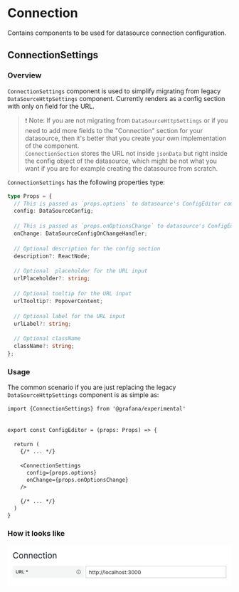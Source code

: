 # Connection

Contains components to be used for datasource connection configuration.

## ConnectionSettings

### Overview

`ConnectionSettings` component is used to simplify migrating from legacy `DataSourceHttpSettings` component.
Currently renders as a config section with only on field for the URL.

> ❗️ Note: If you are not migrating from `DataSourceHttpSettings` or if you need to add more fields to the "Connection" section for your datasource, then it's better that you create your own implementation of the component.\
> `ConnectionSection` stores the URL not inside `jsonData` but right inside the config object of the datasource, which might be not what you want if you are for example creating the datasource from scratch.

`ConnectionSettings` has the following properties type:

```ts
type Props = {
  // This is passed as `props.options` to datasource's ConfigEditor component
  config: DataSourceConfig;

  // This is passed as `props.onOptionsChange` to datasource's ConfigEditor component
  onChange: DataSourceConfigOnChangeHandler;

  // Optional description for the config section
  description?: ReactNode;

  // Optional  placeholder for the URL input
  urlPlaceholder?: string;

  // Optional tooltip for the URL input
  urlTooltip?: PopoverContent;

  // Optional label for the URL input
  urlLabel?: string;

  // Optional className
  className?: string;
};
```

### Usage

The common scenario if you are just replacing the legacy `DataSourceHttpSettings` component is as simple as:

```tsx
import {ConnectionSettings} from '@grafana/experimental'


export const ConfigEditor = (props: Props) => {

  return (
    {/* ... */}

    <ConnectionSettings
      config={props.options}
      onChange={props.onOptionsChange}
    />

    {/* ... */}
  )
}
```

### How it looks like

<img src="./docs-img/connection-settings.png" width="600">
